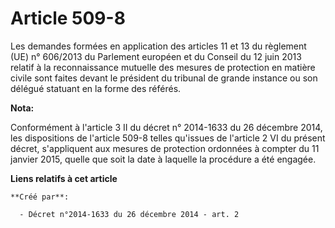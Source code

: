 # Article 509-8

Les demandes formées en application des articles 11 et 13 du règlement  (UE) n° 606/2013 du Parlement européen et du Conseil
du 12 juin 2013  relatif à la reconnaissance mutuelle des mesures de protection en  matière civile sont faites devant le
président du tribunal de grande  instance ou son délégué statuant en la forme des référés.

**Nota:**

Conformément à l'article 3 II du décret n° 2014-1633 du 26 décembre  2014, les dispositions de l'article 509-8 telles
qu'issues de l'article 2  VI du présent décret, s'appliquent aux mesures de protection ordonnées à  compter du 11 janvier
2015, quelle que soit la date à laquelle la  procédure a été engagée.

**Liens relatifs à cet article**

	**Créé par**:

	  - Décret n°2014-1633 du 26 décembre 2014 - art. 2
